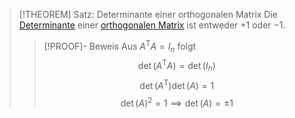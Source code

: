 > [!THEOREM] Satz: Determinante einer orthogonalen Matrix
> Die [Determinante](../../Determinanten/Determinante.md) einer [orthogonalen Matrix](Orthogonale%20Matrix.md) ist entweder $+1$ oder $-1$.
> > [!PROOF]- Beweis
> > Aus $A^\mathsf{T}A = I_n$ folgt
> > $$\det(A^\mathsf{T}A) = \det(I_n)$$
> > $$\det(A^\mathsf{T})\det(A) = 1$$
> > $$\det(A)^2 = 1 \implies \det (A) = \pm 1$$